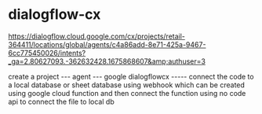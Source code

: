 # dialogflow-cx
https://dialogflow.cloud.google.com/cx/projects/retail-364411/locations/global/agents/c4a86add-8e71-425a-9467-6cc775450026/intents?_ga=2.80627093.-362632428.1675868607&amp;authuser=3




create a project --- agent --- google dialogflowcx ----- connect the code to a local database or sheet database using webhook which can be created using google cloud function and then connect the function using no code api to connect the file to local db

